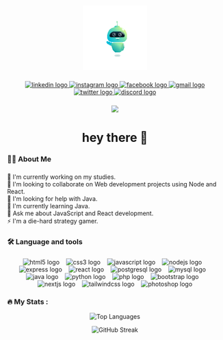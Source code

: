 <div align="center">
  <img height="150" src="https://github.com/dinethkandegedara/dinethkandegedara/blob/main/Welcome.gif?raw=true"  />
</div>

###

<div align="center">
  <a href="https://www.linkedin.com/in/dinethkandegedara" target="_blank">
    <img src="https://img.shields.io/static/v1?message=LinkedIn&logo=linkedin&label=&color=0077B5&logoColor=white&labelColor=&style=for-the-badge" height="25" alt="linkedin logo"  />
  </a>
  <a href="https://www.instagram.com/dinethkandegedara" target="_blank">
    <img src="https://img.shields.io/static/v1?message=Instagram&logo=instagram&label=&color=E4405F&logoColor=white&labelColor=&style=for-the-badge" height="25" alt="instagram logo"  />
  </a>
  <a href="https://web.facebook.com/dinethkandegedara" target="_blank">
    <img src="https://img.shields.io/static/v1?message=Facebook&logo=facebook&label=&color=1877F2&logoColor=white&labelColor=&style=for-the-badge" height="25" alt="facebook logo"  />
  </a>
  <a href="mailto:dineth2402@gmail.com" target="_blank">
    <img src="https://img.shields.io/static/v1?message=Gmail&logo=gmail&label=&color=D14836&logoColor=white&labelColor=&style=for-the-badge" height="25" alt="gmail logo"  />
  </a>
  <a href="https://x.com/@DinethKande" target="_blank">
    <img src="https://img.shields.io/static/v1?message=X&logo=twitter&label=&color=000000&logoColor=white&labelColor=&style=for-the-badge" height="25" alt="twitter logo"  />
  </a>
  <a href="https://discord.gg/https://discord.gg/EXbk4cE4" target="_blank">
    <img src="https://img.shields.io/static/v1?message=Discord&logo=discord&label=&color=7289DA&logoColor=white&labelColor=&style=for-the-badge" height="25" alt="discord logo"  />
  </a>
</div>

###

<div align="center">
  <img src="https://visitor-badge.laobi.icu/badge?page_id=dinethkandegedara.dinethkandegedara&"  />
</div>

###

<h1 align="center">hey there 👋</h1>

###

<h3 align="left">👩‍💻  About Me</h3>

###

<p align="left">🔭 I'm currently working on my studies.<br>👯 I'm looking to collaborate on Web development projects using Node and React.<br>💛 I'm looking for help with Java.<br>🌱 I'm currently learning Java.<br>💬 Ask me about JavaScript and React development.<br>⚡ I'm a die-hard strategy gamer.</p>

###

<h3 align="left">🛠 Language and tools</h3>

###

<div align="center">
  <img src="https://cdn.jsdelivr.net/gh/devicons/devicon/icons/html5/html5-original.svg" height="40" alt="html5 logo" />
  &nbsp;&nbsp;
  <img src="https://cdn.jsdelivr.net/gh/devicons/devicon/icons/css3/css3-original.svg" height="40" alt="css3 logo" />
  &nbsp;&nbsp;
  <img src="https://cdn.jsdelivr.net/gh/devicons/devicon/icons/javascript/javascript-original.svg" height="40" alt="javascript logo" />
  &nbsp;&nbsp;
  <img src="https://cdn.jsdelivr.net/gh/devicons/devicon/icons/nodejs/nodejs-original.svg" height="40" alt="nodejs logo" />
  &nbsp;&nbsp;
  <img src="https://cdn.jsdelivr.net/gh/devicons/devicon/icons/express/express-original.svg" height="40" alt="express logo" />
  &nbsp;&nbsp;
  <img src="https://cdn.jsdelivr.net/gh/devicons/devicon/icons/react/react-original.svg" height="40" alt="react logo" />
  &nbsp;&nbsp;
  <img src="https://cdn.jsdelivr.net/gh/devicons/devicon/icons/postgresql/postgresql-original.svg" height="40" alt="postgresql logo" />
  &nbsp;&nbsp;
  <img src="https://cdn.jsdelivr.net/gh/devicons/devicon/icons/mysql/mysql-original.svg" height="40" alt="mysql logo" />
  &nbsp;&nbsp;
  <img src="https://cdn.jsdelivr.net/gh/devicons/devicon/icons/java/java-original.svg" height="40" alt="java logo" />
  &nbsp;&nbsp;
  <img src="https://cdn.jsdelivr.net/gh/devicons/devicon/icons/python/python-original.svg" height="40" alt="python logo" />
  &nbsp;&nbsp;
  <img src="https://cdn.jsdelivr.net/gh/devicons/devicon/icons/php/php-original.svg" height="40" alt="php logo" />
  &nbsp;&nbsp;
  <img src="https://cdn.jsdelivr.net/gh/devicons/devicon/icons/bootstrap/bootstrap-original.svg" height="40" alt="bootstrap logo" />
  &nbsp;&nbsp;
  <img src="https://cdn.jsdelivr.net/gh/devicons/devicon/icons/nextjs/nextjs-original.svg" height="40" alt="nextjs logo" />
  &nbsp;&nbsp;
  <img src="https://cdn.jsdelivr.net/gh/devicons/devicon/icons/tailwindcss/tailwindcss-original-wordmark.svg" height="40" alt="tailwindcss logo" />
  &nbsp;&nbsp;
  <img src="https://cdn.jsdelivr.net/gh/devicons/devicon/icons/photoshop/photoshop-plain.svg" height="40" alt="photoshop logo" />
</div>

###

<h3 align="left">🔥   My Stats :</h3>

<div align="center">

  <!-- Top Languages Card -->
  <img
    src="https://github-readme-stats.vercel.app/api/top-langs?username=dinethkandegedara&hide_title=false&layout=compact&card_width=320&langs_count=5&theme=dracula&hide_border=false"
    height="150"
    alt="Top Languages"
  />

  <!-- GitHub Streak Stats -->
  <img
    src="https://streak-stats.demolab.com?user=dinethkandegedara&theme=dark&hide_border=false&border_radius=5"
    height="220"
    alt="GitHub Streak"
  />

</div>
